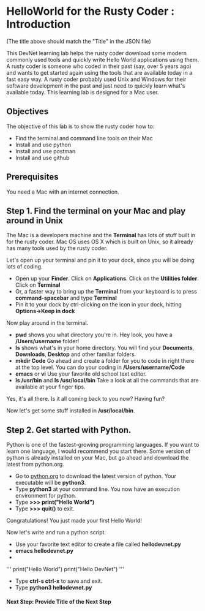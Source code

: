 # HelloWorld for the Rusty Coder : Introduction

(The title above should match the "Title" in the JSON file)

This DevNet learning lab helps the rusty coder download some modern commonly used tools and quickly write Hello World applications using them. A rusty coder is someone who coded in their past (say, over 5 years ago) and wants to get started again using the tools that are available today in a fast easy way. A rusty coder probably used Unix and Windows for their software development in the past and just need to quickly learn what's available today. This learning lab is designed for a Mac user.

## Objectives

The objective of this lab is to show the rusty coder how to:

* Find the terminal and command line tools on their Mac
* Install and use python
* Install and use postman
* Install and use github

## Prerequisites

You need a Mac with an internet connection.

## Step 1. Find the terminal on your Mac and play around in Unix

The Mac is a developers machine and the **Terminal** has lots of stuff built in for the rusty coder. Mac OS uses OS X which is built on Unix, so it already has many tools used by the rusty coder.

Let's open up your terminal and pin it to your dock, since you will be doing lots of coding.

* Open up your **Finder**. Click on **Applications**. Click on the **Utilities folder**. Click on **Terminal**
* Or, a faster way to bring up the **Terminal** from your keyboard is to press **command-spacebar** and type **Terminal**
* Pin it to your dock by ctrl-clicking on the icon in your dock, hitting **Options->Keep in dock**

Now play around in the terminal.
* **pwd** shows you what directory you're in. Hey look, you have a **/Users/username** folder!
* **ls** shows what's in your home directory. You will find your **Documents**, **Downloads**, **Desktop** and other familiar folders.
* **mkdir Code** Go ahead and create a folder for you to code in right there at the top level. You can do your coding in **/Users/username/Code**
* **emacs** or **vi** Use your favorite old school text editor.
* **ls /usr/bin** and **ls /usr/local/bin** Take a look at all the commands that are available at your finger tips.

Yes, it's all there. Is it all coming back to you now? Having fun?

Now let's get some stuff installed in **/usr/local/bin**.

## Step 2. Get started with Python.

Python is one of the fastest-growing programming languages. If you want to learn one language, I would recommend you start there. Some version of python is already installed on your Mac, but go ahead and download the latest from python.org.

* Go to [python.org](http://python.org) to download the latest version of python. Your executable will be **python3**.
* Type **python3** at your command line. You now have an execution environment for python.
* Type **>>> print("Hello World")**
* Type **>>> quit()** to exit.

Congratulations! You just made your first Hello World!

Now let's write and run a python script.

* Use your favorite text editor to create a file called **hellodevnet.py**
* **emacs hellodevnet.py**
* 
'''
print("Hello World")
print("Hello DevNet")
'''
* Type **ctrl-s ctrl-x** to save and exit.
* Type **python3 hellodevnet.py**


#### Next Step: Provide Title of the Next Step
